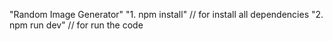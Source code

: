 "Random Image Generator"
"1. npm install" // for install all dependencies
"2. npm run dev" // for run the code
